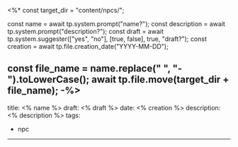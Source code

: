 <%*
const target_dir = "content/npcs/";

const name = await tp.system.prompt("name?");
const description = await tp.system.prompt("description?");
const draft = await tp.system.suggester(["yes", "no"], [true, false], true, "draft?");
const creation = await tp.file.creation_date("YYYY-MM-DD");

const file_name = name.replace(" ", "-").toLowerCase();
await tp.file.move(target_dir + file_name);
-%>
---
title: <% name %>
draft: <% draft %>
date: <% creation %>
description: <% description %>
tags:
- npc

---

